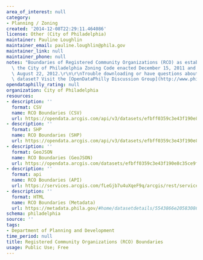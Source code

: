 ```yaml
---
area_of_interest: null
category:
- Planning / Zoning
created: '2014-12-08T22:29:11.464086'
license: Other (City of Philadelphia)
maintainer: Pauline Loughlin
maintainer_email: pauline.loughlin@phila.gov
maintainer_link: null
maintainer_phone: null
notes: "Boundaries of Registered Community Organizations (RCO) as established under\
  \ the City of Philadelphia Zoning Code enacted December 15, 2011 and made effective\
  \ August 22, 2012.\r\n\r\nTrouble downloading or have questions about this City\
  \ dataset? Visit the [OpenDataPhilly Discussion Group](http://www.phila.gov/data/discuss/)"
opendataphilly_rating: null
organization: City of Philadelphia
resources:
- description: ''
  format: CSV
  name: RCO Boundaries (CSV)
  url: https://opendata.arcgis.com/api/v3/datasets/efbff0359c3e43f190e8c35ce9fa71d6_0/downloads/data?format=csv&spatialRefId=4326
- description: ''
  format: SHP
  name: RCO Boundaries (SHP)
  url: https://opendata.arcgis.com/api/v3/datasets/efbff0359c3e43f190e8c35ce9fa71d6_0/downloads/data?format=shp&spatialRefId=4326
- description: ''
  format: GeoJSON
  name: RCO Boundaries (GeoJSON)
  url: https://opendata.arcgis.com/datasets/efbff0359c3e43f190e8c35ce9fa71d6_0.geojson
- description: ''
  format: api
  name: RCO Boundaries (API)
  url: https://services.arcgis.com/fLeGjb7u4uXqeF9q/arcgis/rest/services/Zoning_RCO/FeatureServer/0/query?outFields=*&where=1%3D1
- description: ''
  format: HTML
  name: RCO Boundaries (Metadata)
  url: https://metadata.phila.gov/#home/datasetdetails/5543866e20583086178c4f20/representationdetails/55438ab59b989a05172d0d57/
schema: philadelphia
source: ''
tags:
- Department of Planning and Development
time_period: null
title: Registered Community Organizations (RCO) Boundaries
usage: Public Use; Free
---
```

